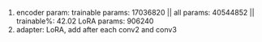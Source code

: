 1. encoder param: trainable params: 17036820 || all params: 40544852 || trainable%: 42.02
LoRA params: 906240
2. adapter: LoRA, add after each conv2 and conv3
